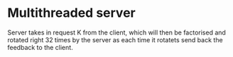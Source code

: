 # Multithreaded server

Server takes in request K from the client, which will then be factorised and rotated right 32 times by the server as each time it rotatets send back the feedback to the client.
